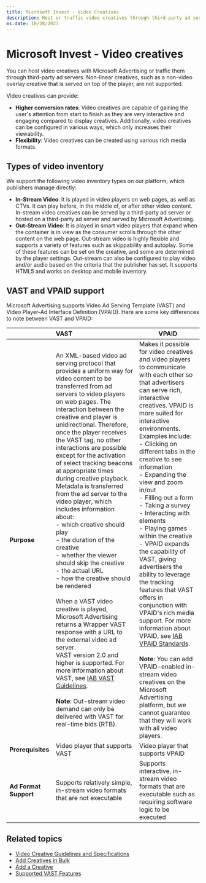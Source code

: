 ```yaml
---
title: Microsoft Invest - Video Creatives
description: Host or traffic video creatives through third-party ad servers. Video creatives have higher conversion rates and can be configured in various ways. 
ms.date: 10/28/2023
---
```


# Microsoft Invest - Video creatives

You can host video creatives with Microsoft Advertising or traffic them through third-party ad servers. Non-linear creatives, such as a non-video overlay creative that is served on top of the player, are not supported.

Video creatives can provide:

- **Higher conversion rates**: Video creatives are capable of gaining the user's attention from start to finish as they are very interactive and engaging compared to display creatives. Additionally, video creatives can be configured in various ways, which only increases their viewability.
- **Flexibility**: Video creatives can be created using various rich media formats.

## Types of video inventory

We support the following video inventory types on our platform, which publishers manage directly:

- **In-Stream Video**: It is played in video players on web pages, as well as CTVs. It can play before, in the middle of, or after other video content. In-stream video creatives can be served by a third-party ad server or hosted on a third-party ad server and served by Microsoft Advertising.
- **Out-Stream Video**: It is played in smart video players that expand when the container is in view as the consumer scrolls through the other content on the web page. Out-stream video is highly flexible and supports a variety of features such as skippability and autoplay. Some of these features can be set on the creative, and some are determined by the player settings. Out-stream can also be configured to play video and/or audio based on the criteria that the publisher has set. It supports HTML5 and works on desktop and mobile inventory.

## VAST and VPAID support

Microsoft Advertising supports Video Ad Serving Template (VAST) and Video Player-Ad Interface Definition (VPAID). Here are some key differences to note between VAST and VPAID:

|    | VAST | VPAID |
|:---|:-----|-------|
| **Purpose** | An XML-based video ad serving protocol that provides a uniform way for video content to be transferred from ad servers to video players on web pages. The interaction between the creative and player is unidirectional. Therefore, once the player receives the VAST tag, no other interactions are possible except for the activation of select tracking beacons at appropriate times during creative playback. Metadata is transferred from the ad server to the video player, which includes information about: <br> - which creative should play <br> - the duration of the creative <br> - whether the viewer should skip the creative <br> - the actual URL <br> - how the creative should be rendered <br><br> When a VAST video creative is played, Microsoft Advertising returns a Wrapper VAST response with a URL to the external video ad server. <br>VAST version 2.0 and higher is supported. For more information about VAST, see [IAB VAST Guidelines](https://www.iab.com/guidelines/vast/). <br><br> **Note**: Out-stream video demand can only be delivered with VAST for real-time bids (RTB). | Makes it possible for video creatives and video players to communicate with each other so that advertisers can serve rich, interactive creatives. VPAID is more suited for interactive environments. Examples include: <br> - Clicking on different tabs in the creative to see information <br> - Expanding the view and zoom in/out <br> - Filling out a form <br> - Taking a survey <br> - Interacting with elements <br> - Playing games within the creative <br> - VPAID expands the capability of VAST, giving advertisers the ability to leverage the tracking features that VAST offers in conjunction with VPAID's rich media support. For more information about VPAID, see [IAB VPAID Standards](https://iabtechlab.com/standards/video-player-ad-interface-definition-vpaid/).<br><br> **Note**: You can add VPAID-enabled in-stream video creatives on the Microsoft Advertising platform, but we cannot guarantee that they will work with all video players. |
| **Prerequisites** | Video player that supports VAST | Video player that supports VPAID |
| **Ad Format Support** | Supports relatively simple, in-stream video formats that are not executable | Supports interactive, in-stream video formats that are executable such as requiring software logic to be executed |

## Related topics

- [Video Creative Guidelines and Specifications](./video-creative-guidelines-and-specifications.md)
- [Add Creatives in Bulk](./add-creatives-in-bulk.md)
- [Add a Creative](./add-a-creative.md)
- [Supported VAST Features](./supported-vast-features.md)
